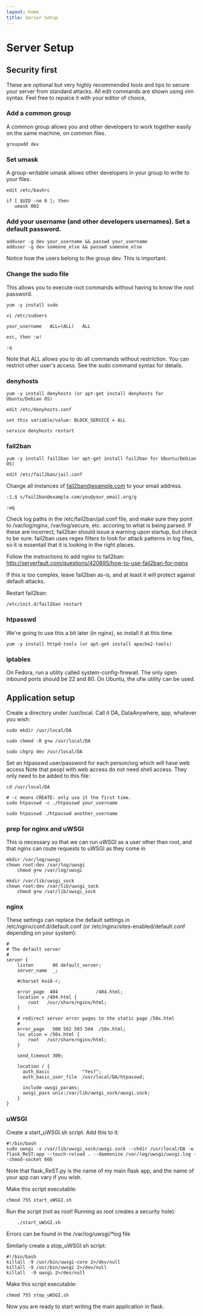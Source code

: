 ```yaml
---
layout: home
title: Server Setup
---
```


# Server Setup

## Security first

These are optional but very highly recommended tools and tips to secure your server from standard attacks. 
All edit commands are shown using vim syntax. Feel free to repalce it with your editor of choice,

### Add a common group

A common group allows you and other developers to work together easily on the same machine, on common files. 

 	groupadd dev

### Set umask

A group-writable umask allows other developers in your group to write to your files. 

 	edit /etc/bashrc

    if [ $UID -ne 0 ]; then
       umask 002

### Add your username (and other developers usernames). Set a default password.

	adduser -g dev your_username && passwd your_username
	adduser -g dev someone_else && passwd someone_else

Notice how the users belong to the group dev. This is important.

### Change the sudo file

This allows you to execute root commands without having to know the root password.

 	yum -y install sudo

	vi /etc/sudoers

	your_username	ALL=(ALL) 	ALL

	esc, then :w!

	:q

Note that ALL allows you to do all commands without restriction. You can restrict other user's access. See the sudo command syntax for details.

### denyhosts

	yum -y install denyhosts (or apt-get install denyhosts for Ubuntu/Debian OS)

	edit /etc/denyhosts.conf

	set this variable/value: BLOCK_SERVICE = ALL

	service denyhosts restart

### fail2ban

	yum -y install fail2ban (or apt-get install fail2ban for Ubuntu/Debian OS)

	edit /etc/fail2ban/jail.conf

Change all instances of fail2ban@example.com to your email address.

	:1,$ s/fail2ban@example.com/you@your_email.org/g

	:wq


Check log paths in the /etc/fail2ban/jail.conf file, and make sure they point to /var/log/nginx, /var/log/secure, etc. accoring to what is being parsed. If these are incorrect, fail2ban should issue a warning upon startup, but check to be sure. fail2ban uses regex filters to look for attack patterns in log files, so it is essentail that it is looking in the right places. 

Follow the instructions to add nginx to fail2ban: http://serverfault.com/questions/420895/how-to-use-fail2ban-for-nginx

If this is too complex, leave fail2ban as-is, and at least it will protect against default attacks.

Restart fail2ban: 

	/etc/init.d/fail2ban restart

### htpasswd

We're going to use this a bit later (in nginx), so install it at this time.

	yum -y install httpd-tools (or apt-get install apache2-tools)

### iptables

On Fedora, run a utility called system-config-firewall. The only open inbound ports should be 22 and 80.
On Ubuntu, the ufw utility can be used.

## Application setup

Create a directory under /usr/local. Call it DA, DataAnywhere, app, whatever you wish:

	sudo mkdir /usr/local/DA

	sudo chmod -R g+w /usr/local/DA

	sudo chgrp dev /usr/local/DA

Set an htpasswd user/password for each person/org which will have web access
Note that peopl with web access do not need shell access. They only need to be added to this file:

	cd /usr/local/DA

	# -c means CREATE: only use it the first time.
	sudo htpasswd -c ./htpasswd your_username 

	sudo htpasswd ./htpasswd another_username

### prep for nginx and uWSGI

This is necessary so that we can run uWSGI as a user other than root, and that nginx can route requests to uWSGI as they come in

	mkdir /var/log/uwsgi
	chown root:dev /var/log/uwsgi
        chmod g+w /var/log/uwsgi

	mkdir /var/lib/uwsgi_sock
	chown root:dev /var/lib/uwsgi_sock
        chmod g+w /var/lib/uwsgi_sock


### nginx

These settings can replace the default settings in /etc/nginx/conf.d/default.conf 
(or /etc/nginx/sites-enabled/default.conf depending on your system):

	#
	# The default server
	#
	server {
	    listen       80 default_server;
	    server_name  _;
	
	    #charset koi8-r;
	
	    error_page  404              /404.html;
	    location = /404.html {
	        root   /usr/share/nginx/html;
	    }
	
	    # redirect server error pages to the static page /50x.html
	    #
	    error_page   500 502 503 504  /50x.html;
	    loc	ation = /50x.html {
	        root   /usr/share/nginx/html;
	    }
	
	    send_timeout 300;
	
	    location / {
	      auth_basic            "Yes?";
	      auth_basic_user_file  /usr/local/DA/htpasswd;
	
	      include uwsgi_params;
	      uwsgi_pass unix:/var/lib/uwsgi_sock/uwsgi.sock;
	    }
	}

### uWSGI

Create a start_uWSGI.sh script. Add this to it:

	#!/bin/bash
	sudo uwsgi -s /var/lib/uwsgi_sock/uwsgi.sock --chdir /usr/local/DA -w flask_ReST:app --touch-reload . --daemonize /var/log/uwsgi/uwsgi.log --chmod-socket 666

Note that flask_ReST.py is the name of my main flask app, and the name of your app can vary if you wish.

Make this script executable:

	chmod 755 start_uWSGI.sh

Run the script (not as root! Running as root creates a security hole):

        ./start_uWSGI.sh

Errors can be found in the /var/log/uwsgi/*log file

Similarly create a stop_uWSGI.sh script:

	#!/bin/bash
	killall -9 /usr/bin/uwsgi-core 2>/dev/null
	killall -9 /usr/bin/uwsgi 2>/dev/null
	killall	 -9 uwsgi 2>/dev/null

Make this script executable:

	chmod 755 stop_uWSGI.sh

Now you are ready to start writing the main application in flask.
